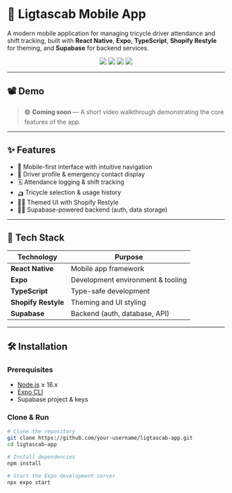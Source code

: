 # 🚖 Ligtascab Mobile App

A modern mobile application for managing tricycle driver attendance and shift tracking, built with **React Native**, **Expo**, **TypeScript**, **Shopify Restyle** for theming, and **Supabase** for backend services.

<div align="center">
  <img src="https://img.shields.io/badge/React%20Native-2025-blue?logo=react" />
  <img src="https://img.shields.io/badge/Expo-managed--workflow-blueviolet?logo=expo" />
  <img src="https://img.shields.io/badge/TypeScript-4.x-blue?logo=typescript" />
  <img src="https://img.shields.io/badge/Supabase-Realtime%20Backend-3ECF8E?logo=supabase" />
</div>

---

## 📽 Demo

> 🟢 **Coming soon** — A short video walkthrough demonstrating the core features of the app.

<!-- Replace the link below when your demo is ready -->
<!-- ![Watch the demo](https://your-demo-link.com) -->

---

## ✨ Features

- 📲 Mobile-first interface with intuitive navigation
- 👤 Driver profile & emergency contact display
- 🗓 Attendance logging & shift tracking
- 🛺 Tricycle selection & usage history
- 🧑‍🎨 Themed UI with Shopify Restyle
- 🧑‍💻 Supabase-powered backend (auth, data storage)

---

## 🧰 Tech Stack

| Technology          | Purpose                           |
| ------------------- | --------------------------------- |
| **React Native**    | Mobile app framework              |
| **Expo**            | Development environment & tooling |
| **TypeScript**      | Type-safe development             |
| **Shopify Restyle** | Theming and UI styling            |
| **Supabase**        | Backend (auth, database, API)     |

---

## 🛠 Installation

### Prerequisites

- [Node.js](https://nodejs.org/) ≥ 16.x
- [Expo CLI](https://docs.expo.dev/get-started/installation/)
- Supabase project & keys

### Clone & Run

```bash
# Clone the repository
git clone https://github.com/your-username/ligtascab-app.git
cd ligtascab-app

# Install dependencies
npm install

# Start the Expo development server
npx expo start
```

